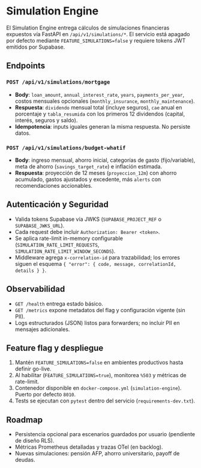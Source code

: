 # Simulation Engine

El Simulation Engine entrega cálculos de simulaciones financieras expuestos vía FastAPI en `/api/v1/simulations/*`. El servicio está apagado por defecto mediante `FEATURE_SIMULATIONS=false` y requiere tokens JWT emitidos por Supabase.

## Endpoints

### `POST /api/v1/simulations/mortgage`

- **Body**: `loan_amount`, `annual_interest_rate`, `years`, `payments_per_year`, costos mensuales opcionales (`monthly_insurance`, `monthly_maintenance`).
- **Respuesta**: `dividendo` mensual total (incluye seguros), `cae` anual en porcentaje y `tabla_resumida` con los primeros 12 dividendos (capital, interés, seguros y saldo).
- **Idempotencia**: inputs iguales generan la misma respuesta. No persiste datos.

### `POST /api/v1/simulations/budget-whatif`

- **Body**: ingreso mensual, ahorro inicial, categorías de gasto (fijo/variable), meta de ahorro (`savings_target_rate`) e inflación estimada.
- **Respuesta**: proyección de 12 meses (`proyeccion_12m`) con ahorro acumulado, gastos ajustados y excedente, más `alerts` con recomendaciones accionables.

## Autenticación y Seguridad

- Valida tokens Supabase vía JWKS (`SUPABASE_PROJECT_REF` o `SUPABASE_JWKS_URL`).
- Cada request debe incluir `Authorization: Bearer <token>`.
- Se aplica rate-limit in-memory configurable (`SIMULATION_RATE_LIMIT_REQUESTS`, `SIMULATION_RATE_LIMIT_WINDOW_SECONDS`).
- Middleware agrega `x-correlation-id` para trazabilidad; los errores siguen el esquema `{ "error": { code, message, correlationId, details } }`.

## Observabilidad

- `GET /health` entrega estado básico.
- `GET /metrics` expone metadatos del flag y configuración vigente (sin PII).
- Logs estructurados (JSON) listos para forwarders; no incluir PII en mensajes adicionales.

## Feature flag y despliegue

1. Mantén `FEATURE_SIMULATIONS=false` en ambientes productivos hasta definir go-live.
2. Al habilitar (`FEATURE_SIMULATIONS=true`), monitorea `%503` y métricas de rate-limit.
3. Contenedor disponible en `docker-compose.yml` (`simulation-engine`). Puerto por defecto `8010`.
4. Tests se ejecutan con `pytest` dentro del servicio (`requirements-dev.txt`).

## Roadmap

- Persistencia opcional para escenarios guardados por usuario (pendiente de diseño RLS).
- Métricas Prometheus detalladas y trazas OTel (en backlog).
- Nuevas simulaciones: pensión AFP, ahorro universitario, payoff de deudas.
